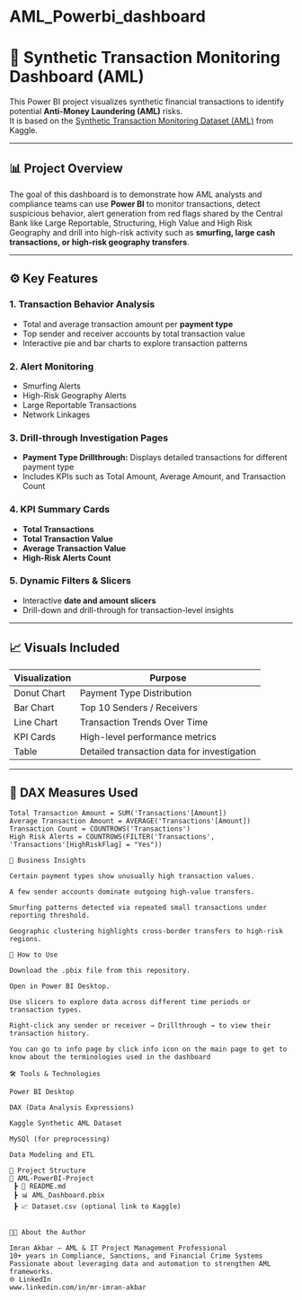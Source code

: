 # AML_Powerbi_dashboard

# 🏦 Synthetic Transaction Monitoring Dashboard (AML)

This Power BI project visualizes synthetic financial transactions to identify potential **Anti-Money Laundering (AML)** risks.  
It is based on the [Synthetic Transaction Monitoring Dataset (AML)](https://www.kaggle.com/datasets/berkanoztas/synthetic-transaction-monitoring-dataset-aml) from Kaggle.

---

## 📊 **Project Overview**

The goal of this dashboard is to demonstrate how AML analysts and compliance teams can use **Power BI** to monitor transactions, detect suspicious behavior, alert generation from red flags shared by the Central Bank like Large Reportable, Structuring, High Value and High Risk Geography and drill into high-risk activity such as **smurfing, large cash transactions, or high-risk geography transfers**.

---

## ⚙️ **Key Features**

### 1. **Transaction Behavior Analysis**
- Total and average transaction amount per **payment type**
- Top sender and receiver accounts by total transaction value
- Interactive pie and bar charts to explore transaction patterns

### 2. **Alert Monitoring**
- Smurfing Alerts  
- High-Risk Geography Alerts  
- Large Reportable Transactions  
- Network Linkages

### 3. **Drill-through Investigation Pages**
- **Payment Type Drillthrough:** Displays detailed transactions for different payment type 
- Includes KPIs such as Total Amount, Average Amount, and Transaction Count

### 4. **KPI Summary Cards**
- **Total Transactions**
- **Total Transaction Value**
- **Average Transaction Value**
- **High-Risk Alerts Count**

### 5. **Dynamic Filters & Slicers**
- Interactive **date and amount slicers**
- Drill-down and drill-through for transaction-level insights

---

## 📈 **Visuals Included**
| Visualization | Purpose |
|----------------|----------|
| Donut Chart | Payment Type Distribution |
| Bar Chart | Top 10 Senders / Receivers |
| Line Chart | Transaction Trends Over Time |
| KPI Cards | High-level performance metrics |
| Table | Detailed transaction data for investigation |

---

## 🧮 **DAX Measures Used**
```DAX
Total Transaction Amount = SUM('Transactions'[Amount])
Average Transaction Amount = AVERAGE('Transactions'[Amount])
Transaction Count = COUNTROWS('Transactions')
High Risk Alerts = COUNTROWS(FILTER('Transactions', 'Transactions'[HighRiskFlag] = "Yes"))

🧠 Business Insights

Certain payment types show unusually high transaction values.

A few sender accounts dominate outgoing high-value transfers.

Smurfing patterns detected via repeated small transactions under reporting threshold.

Geographic clustering highlights cross-border transfers to high-risk regions.

🧩 How to Use

Download the .pbix file from this repository.

Open in Power BI Desktop.

Use slicers to explore data across different time periods or transaction types.

Right-click any sender or receiver → Drillthrough → to view their transaction history.

You can go to info page by click info icon on the main page to get to know about the terminologies used in the dashboard

🛠️ Tools & Technologies

Power BI Desktop

DAX (Data Analysis Expressions)

Kaggle Synthetic AML Dataset

MySQl (for preprocessing)

Data Modeling and ETL

📁 Project Structure
📂 AML-PowerBI-Project
 ┣ 📜 README.md
 ┣ 📊 AML_Dashboard.pbix
 ┣ 📈 Dataset.csv (optional link to Kaggle)
 

👨‍💼 About the Author

Imran Akbar — AML & IT Project Management Professional
10+ years in Compliance, Sanctions, and Financial Crime Systems
Passionate about leveraging data and automation to strengthen AML frameworks.
🌐 LinkedIn
www.linkedin.com/in/mr-imran-akbar
